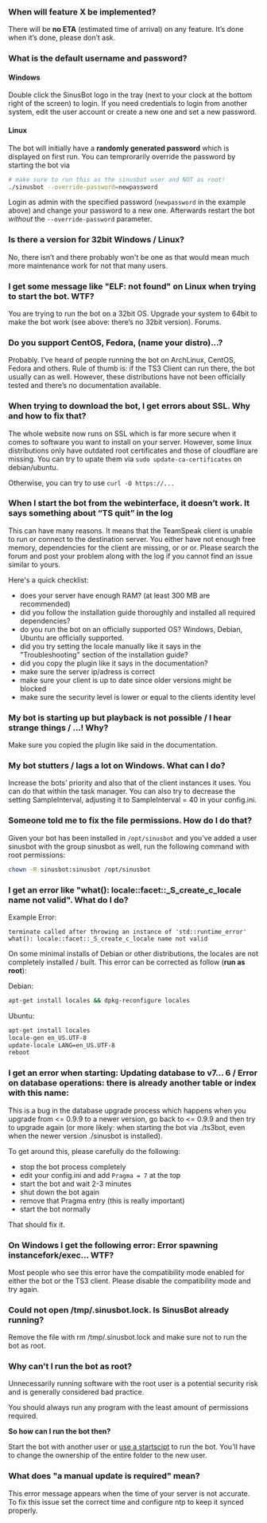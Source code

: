 ### When will feature X be implemented?

There will be **no ETA** (estimated time of arrival) on any feature. It’s done when it’s done, please don’t ask.

### What is the default username and password?

#### Windows

Double click the SinusBot logo in the tray (next to your clock at the bottom right of the screen) to login. If you need credentials to login from another system, edit the user account or create a new one and set a new password.

#### Linux

The bot will initially have a **randomly generated password** which is displayed on first run. You can temprorarily override the password by starting the bot via

```bash
# make sure to run this as the sinusbot user and NOT as root!
./sinusbot --override-password=newpassword
```

Login as admin with the specified password (`newpassword` in the example above) and change your password to a new one. Afterwards restart the bot *without* the `--override-password` parameter.

### Is there a version for 32bit Windows / Linux?

No, there isn’t and there probably won't be one as that would mean much more maintenance work for not that many users.

### I get some message like "ELF: not found" on Linux when trying to start the bot. WTF?

You are trying to run the bot on a 32bit OS. Upgrade your system to 64bit to make the bot work (see above: there’s no 32bit version).
Forums.

### Do you support CentOS, Fedora, (name your distro)…?

Probably. I’ve heard of people running the bot on ArchLinux, CentOS, Fedora and others. Rule of thumb is: if the TS3 Client can run there, the bot usually can as well. However, these distributions have not been officially tested and there’s no documentation available.

### When trying to download the bot, I get errors about SSL. Why and how to fix that?

The whole website now runs on SSL which is far more secure when it comes to software you want to install on your server. However, some linux distributions only have outdated root certificates and those of cloudflare are missing. You can try to upate them via `sudo update-ca-certificates` on debian/ubuntu.

Otherwise, you can try to use `curl -O https://...`

### When I start the bot from the webinterface, it doesn’t work. It says something about “TS quit” in the log

This can have many reasons. It means that the TeamSpeak client is unable to run or connect to the destination server. You either have not enough free memory, dependencies for the client are missing, or or or. Please search the forum and post your problem along with the log if you cannot find an issue similar to yours.

Here's a quick checklist:

- does your server have enough RAM? (at least 300 MB are recommended)
- did you follow the installation guide thoroughly and installed all required dependencies?
- do you run the bot on an officially supported OS? Windows, Debian, Ubuntu are officially supported.
- did you try setting the locale manually like it says in the "Troubleshooting" section of the installation guide?
- did you copy the plugin like it says in the documentation?
- make sure the server ip/adress is correct
- make sure your client is up to date since older versions might be blocked
- make sure the security level is lower or equal to the clients identity level

### My bot is starting up but playback is not possible / I hear strange things / …! Why?

Make sure you copied the plugin like said in the documentation.

### My bot stutters / lags a lot on Windows. What can I do?

Increase the bots’ priority and also that of the client instances it uses. You can do that within the task manager.
You can also try to decrease the setting SampleInterval, adjusting it to
SampleInterval = 40 in your config.ini.

### Someone told me to fix the file permissions. How do I do that?

Given your bot has been installed in `/opt/sinusbot` and you've added a user sinusbot with the group sinusbot as well, run the following command with root permissions:

```bash
chown -R sinusbot:sinusbot /opt/sinusbot
```

### I get an error like "what(): locale::facet::_S_create_c_locale name not valid". What do I do?

Example Error:

```
terminate called after throwing an instance of 'std::runtime_error'
what(): locale::facet::_S_create_c_locale name not valid
```

On some minimal installs of Debian or other distributions, the locales are not completely installed / built.
This error can be corrected as follow (**run as root**):

Debian:

```bash
apt-get install locales && dpkg-reconfigure locales
```

Ubuntu:

```bash
apt-get install locales
locale-gen en_US.UTF-8
update-locale LANG=en_US.UTF-8
reboot
```

### I get an error when starting: Updating database to v7... 6 / Error on database operations: there is already another table or index with this name:

This is a bug in the database upgrade process which happens when you upgrade from <= 0.9.9 to a newer version, go back to <= 0.9.9 and then try to upgrade again (or more likely: when starting the bot via ./ts3bot, even when the newer version ./sinusbot is installed).

To get around this, please carefully do the following:

- stop the bot process completely
- edit your config.ini and add `Pragma = 7` at the top
- start the bot and wait 2-3 minutes
- shut down the bot again
- remove that Pragma entry (this is really important)
- start the bot normally

That should fix it.

### On Windows I get the following error: Error spawning instancefork/exec... WTF?

Most people who see this error have the compatibility mode enabled for either the bot or the TS3 client. Please disable the compatibility mode and try again.

### Could not open /tmp/.sinusbot.lock. Is SinusBot already running?

Remove the file with rm /tmp/.sinusbot.lock and make sure not to run the bot as root.

### Why can't I run the bot as root?

Unnecessarily running software with the root user is a potential security risk and is generally considered bad practice.

You should always run any program with the least amount of permissions required.

**So how can I run the bot then?**

Start the bot with another user or [use a startscipt](../installation/linux/#using-a-startscript) to run the bot.
You'll have to change the ownership of the entire folder to the new user.

### What does "a manual update is required" mean?

This error message appears when the time of your server is not accurate.
To fix this issue set the correct time and configure ntp to keep it synced properly.